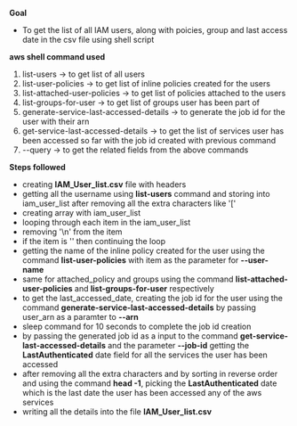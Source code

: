 **Goal**
- To get the list of all IAM users, along with poicies, group and last access date in the csv file using shell script

**aws shell command used**
1. list-users -> to get list of all users
2. list-user-policies -> to get list of inline policies created for the users
3. list-attached-user-policies -> to get list of policies attached to the users
4. list-groups-for-user -> to get list of groups user has been part of
5. generate-service-last-accessed-details -> to generate the job id for the user with their arn
6. get-service-last-accessed-details -> to get the list of services user has been accessed so far with the job id created with previous command
7. --query -> to get the related fields from the above commands

**Steps followed**
- creating **IAM_User_list.csv** file with headers
- getting all the username using **list-users** command and storing into iam_user_list after removing all the extra characters like '['
- creating array with iam_user_list
- looping through each item in the iam_user_list
- removing '\n' from the item
- if the item is '' then continuing the loop
- getting the name of the inline policy created for the user using the command **list-user-policies** with item as the parameter for **--user-name**
- same for attached_policy and groups using the command **list-attached-user-policies** and **list-groups-for-user** respectively
- to get the last_accessed_date, creating the job id for the user using the command **generate-service-last-accessed-details** by passing user_arn as a paramter to **--arn**
- sleep command for 10 seconds to complete the job id creation
- by passing the generated job id as a input to the command **get-service-last-accessed-details** and the parameter **--job-id** getting the **LastAuthenticated** date field for all the services the user has been accessed
- after removing all the extra characters and by sorting in reverse order and using the command **head -1**, picking the **LastAuthenticated** date which is the last date the user has been accessed any of the aws services
- writing all the details into the file **IAM_User_list.csv**


